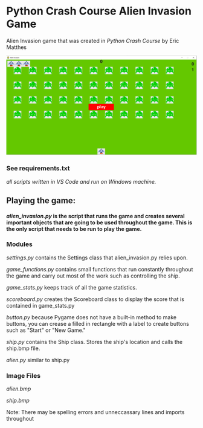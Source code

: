 # Python Crash Course Alien Invasion Game
Alien Invasion game that was created in *Python Crash Course* by Eric Matthes 

![Image of start screen](https://github.com/AntonTrainer/Python_Crash_Course_Aliens/blob/master/game_screen_shot.png)

### See requirements.txt  
  *all scripts written in VS Code and run on Windows machine.*

## Playing the game:
#### *alien_invasion.py* is the script that runs the game and creates several important objects that are going to be used throughout the game. This is the only script that needs to be run to play the game. 

### Modules 
*settings.py* contains the Settings class that alien_invasion.py relies upon.

*game_functions.py* contains small functions that run constantly throughout the game and carry out most of the work such as controlling the ship.

*game_stats.py* keeps track of all the game statistics.

*scoreboard.py* creates the Scoreboard class to display the score that is contained in game_stats.py

*button.py* because Pygame does not have a built-in method to make buttons, you can crease a filled in rectangle with a label to create buttons such as "Start" or "New Game."

*ship.py* contains the Ship class. Stores the ship's location and calls the ship.bmp file.

*alien.py* similar to ship.py

### Image Files
*alien.bmp*

*ship.bmp*

Note: There may be spelling errors and unneccassary lines and imports throughout
